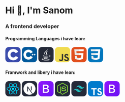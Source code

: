<h1 align="left">Hi 👋, I'm Sanom </h1>
<h3 align="left">A frontend developer</h3>
<h4 align="left">Programming Languages i have lean:  </h4>
<p align="left">
     <img src="https://github.com/tandpfun/skill-icons/raw/main/icons/C.svg" width="48"> 
     <img src="https://github.com/tandpfun/skill-icons/raw/main/icons/CPP.svg" width="48"> 
     <img src="https://github.com/tandpfun/skill-icons/raw/main/icons/Java-Dark.svg" width="48"> 
     <img src="https://github.com/tandpfun/skill-icons/raw/main/icons/JavaScript.svg" width="48"> 
     <img src="https://github.com/tandpfun/skill-icons/raw/main/icons/HTML.svg" width="48"> 
     <img src="https://github.com/tandpfun/skill-icons/raw/main/icons/CSS.svg" width="48"> 
</p>
<h4 align="left">Framwork and libery i have lean: </h4>
<p align="left">
     <img src="https://github.com/tandpfun/skill-icons/raw/main/icons/React-Dark.svg" width="48"> 
     <img src="https://github.com/tandpfun/skill-icons/raw/main/icons/NextJS-Dark.svg" width="48"> 
     <img src="https://github.com/tandpfun/skill-icons/raw/main/icons/Bootstrap.svg" width="48"> 
     <img src="https://github.com/tandpfun/skill-icons/raw/main/icons/NodeJS-Dark.svg" width="48"> 
     <img src="https://github.com/tandpfun/skill-icons/raw/main/icons/TailwindCSS-Dark.svg" width="48"> 
     <img src="https://github.com/tandpfun/skill-icons/raw/main/icons/TypeScript.svg" width="48"> 
     <img src="https://github.com/tandpfun/skill-icons/raw/main/icons/Bootstrap.svg" width="48"> 

</p>
